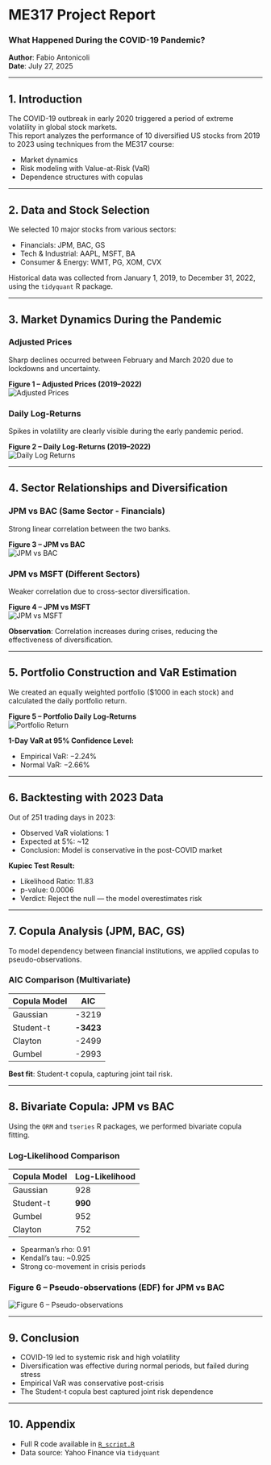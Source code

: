 # ME317 Project Report  
### What Happened During the COVID-19 Pandemic?

**Author**: Fabio Antonicoli  
**Date**: July 27, 2025  

---

## 1. Introduction

The COVID-19 outbreak in early 2020 triggered a period of extreme volatility in global stock markets.  
This report analyzes the performance of 10 diversified US stocks from 2019 to 2023 using techniques from the ME317 course:

- Market dynamics  
- Risk modeling with Value-at-Risk (VaR)  
- Dependence structures with copulas  

---

## 2. Data and Stock Selection

We selected 10 major stocks from various sectors:

- Financials: JPM, BAC, GS  
- Tech & Industrial: AAPL, MSFT, BA  
- Consumer & Energy: WMT, PG, XOM, CVX  

Historical data was collected from January 1, 2019, to December 31, 2022, using the `tidyquant` R package.

---

## 3. Market Dynamics During the Pandemic

### Adjusted Prices  
Sharp declines occurred between February and March 2020 due to lockdowns and uncertainty.

**Figure 1 – Adjusted Prices (2019–2022)**  
![Adjusted Prices](images/adjusted_prices.png)

### Daily Log-Returns  
Spikes in volatility are clearly visible during the early pandemic period.

**Figure 2 – Daily Log-Returns (2019–2022)**  
![Daily Log Returns](images/daily_log_returns.png)

---

## 4. Sector Relationships and Diversification

### JPM vs BAC (Same Sector - Financials)  
Strong linear correlation between the two banks.

**Figure 3 – JPM vs BAC**  
![JPM vs BAC](images/jpm_vs_bac.png)

### JPM vs MSFT (Different Sectors)  
Weaker correlation due to cross-sector diversification.

**Figure 4 – JPM vs MSFT**  
![JPM vs MSFT](images/jpm_vs_msft.png)

**Observation**: Correlation increases during crises, reducing the effectiveness of diversification.

---

## 5. Portfolio Construction and VaR Estimation

We created an equally weighted portfolio ($1000 in each stock) and calculated the daily portfolio return.

**Figure 5 – Portfolio Daily Log-Returns**  
![Portfolio Return](images/portfolio_return.png)

**1-Day VaR at 95% Confidence Level:**

- Empirical VaR: −2.24%  
- Normal VaR: −2.66%

---

## 6. Backtesting with 2023 Data

Out of 251 trading days in 2023:

- Observed VaR violations: 1  
- Expected at 5%: ~12  
- Conclusion: Model is conservative in the post-COVID market

**Kupiec Test Result:**

- Likelihood Ratio: 11.83  
- p-value: 0.0006  
- Verdict: Reject the null — the model overestimates risk

---

## 7. Copula Analysis (JPM, BAC, GS)

To model dependency between financial institutions, we applied copulas to pseudo-observations.

### AIC Comparison (Multivariate)

| Copula Model | AIC     |
|--------------|---------|
| Gaussian     | -3219   |
| Student-t    | **-3423** |
| Clayton      | -2499   |
| Gumbel       | -2993   |

**Best fit**: Student-t copula, capturing joint tail risk.

---

## 8. Bivariate Copula: JPM vs BAC

Using the `QRM` and `tseries` R packages, we performed bivariate copula fitting.

### Log-Likelihood Comparison

| Copula Model | Log-Likelihood |
|--------------|----------------|
| Gaussian     | 928            |
| Student-t    | **990**        |
| Gumbel       | 952            |
| Clayton      | 752            |

- Spearman’s rho: 0.91  
- Kendall’s tau: ~0.925  
- Strong co-movement in crisis periods

### Figure 6 – Pseudo-observations (EDF) for JPM vs BAC  
![Figure 6 – Pseudo-observations](images/pseudo_observations.png)

---

## 9. Conclusion

- COVID-19 led to systemic risk and high volatility  
- Diversification was effective during normal periods, but failed during stress  
- Empirical VaR was conservative post-crisis  
- The Student-t copula best captured joint risk dependence

---

## 10. Appendix

- Full R code available in [`R_script.R`](R_script.R)  
- Data source: Yahoo Finance via `tidyquant`  
